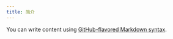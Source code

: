 ```yaml
---
title: 简介
---
```


You can write content using [GitHub-flavored Markdown syntax](https://github.github.com/gfm/).
